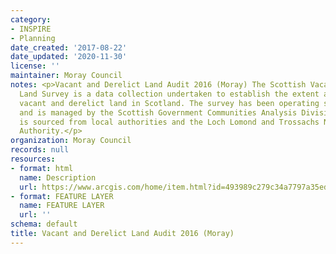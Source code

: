 ```yaml
---
category:
- INSPIRE
- Planning
date_created: '2017-08-22'
date_updated: '2020-11-30'
license: ''
maintainer: Moray Council
notes: <p>Vacant and Derelict Land Audit 2016 (Moray) The Scottish Vacant and Derelict
  Land Survey is a data collection undertaken to establish the extent and state of
  vacant and derelict land in Scotland. The survey has been operating since 1988,
  and is managed by the Scottish Government Communities Analysis Division. The data
  is sourced from local authorities and the Loch Lomond and Trossachs National Park
  Authority.</p>
organization: Moray Council
records: null
resources:
- format: html
  name: Description
  url: https://www.arcgis.com/home/item.html?id=493989c279c34a7797a35ed6f2db4a28
- format: FEATURE LAYER
  name: FEATURE LAYER
  url: ''
schema: default
title: Vacant and Derelict Land Audit 2016 (Moray)
---
```

